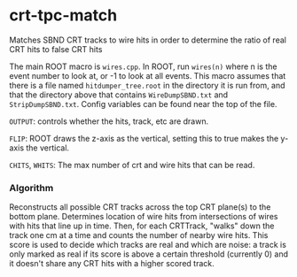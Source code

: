 # crt-tpc-match
Matches SBND CRT tracks to wire hits in order to determine the ratio of real CRT hits to false CRT hits

The main ROOT macro is `wires.cpp`. In ROOT, run `wires(n)` where n is the event number to look at, or -1 to look at all
 events. This macro assumes that there is a file named `hitdumper_tree.root` in the directory it is run from, and that 
 the directory above that contains `WireDumpSBND.txt` and `StripDumpSBND.txt`. Config variables can be found near the 
 top of the file. 
 
 `OUTPUT`: controls whether the hits, track, etc are drawn.

 `FLIP`: ROOT draws the z-axis as the vertical, setting this to true makes the y-axis the vertical.
 
 `CHITS`, `WHITS`: The max number of crt and wire hits that can be read.
 
### Algorithm
Reconstructs all possible CRT tracks across the top CRT plane(s) to the bottom plane. Determines location of wire hits 
 from intersections of wires with hits that line up in time. Then, for each CRTTrack, "walks" down the track one cm at a
 time and counts the number of nearby wire hits. This score is used to decide which tracks are real and which are noise:
 a track is only marked as real if its score is above a certain threshold (currently 0) and it doesn't share any CRT 
 hits with a higher scored track.